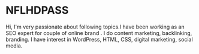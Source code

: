 # NFLHDPASS
Hi, I'm very passionate about following topics.I have been working as an SEO expert for couple of online brand . I do content marketing, backlinking, branding. I have interest in WordPress, HTML, CSS, digital marketing, social media.
